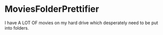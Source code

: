 # MoviesFolderPrettifier
I have A LOT OF movies on my hard drive which desperately need to be put into folders.
